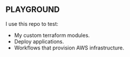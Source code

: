 ## PLAYGROUND

I use this repo to test:

- My custom terraform modules.
- Deploy applications.
- Workflows that provision AWS infrastructure.
